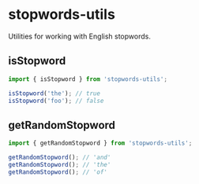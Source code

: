 # stopwords-utils

Utilities for working with English stopwords.

## isStopword

```js
import { isStopword } from 'stopwords-utils';

isStopword('the'); // true
isStopword('foo'); // false
```

## getRandomStopword

```js
import { getRandomStopword } from 'stopwords-utils';

getRandomStopword(); // 'and'
getRandomStopword(); // 'the'
getRandomStopword(); // 'of'
```
